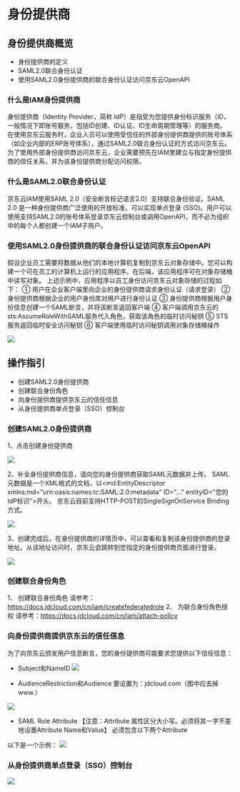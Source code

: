 # 身份提供商

## 身份提供商概览

- 身份提供商的定义
- SAML2.0联合身份认证
- 使用SAML2.0身份提供商的联合身份认证访问京东云OpenAPI

### 什么是IAM身份提供商

身份提供商（Identity Provider，简称 IdP）是指受为您提供身份标识服务（ID，一般情况下即账号服务，包括ID创建、ID认证、ID生命周期管理等）的服务商。
在使用京东云服务时，企业人员可以使用受信任的外部身份提供商提供的账号体系（如企业内部的ERP账号体系），通过SAML2.0联合身份认证的方式访问京东云。为了使用外部身份提供商访问京东云，企业需要预先在IAM里建立与指定身份提供商的信任关系，并为该身份提供商分配访问权限。

### 什么是SAML2.0联合身份认证

京东云IAM使用SAML 2.0（安全断言标记语言2.0）支持联合身份验证。SAML 2.0 是一种身份提供商广泛使用的开放标准，可以实现单点登录 (SSO)。用户可以使用支持SAML2.0的账号体系登录京东云控制台或调用OpenAPI，而不必为组织中的每个人都创建一个IAM子用户。

### 使用SAML2.0身份提供商的联合身份认证访问京东云OpenAPI

假设企业员工需要将数据从他们的本地计算机复制到京东云对象存储中。您可以构建一个可在员工的计算机上运行的应用程序。在后端，该应用程序可在对象存储桶中读写对象。
上述示例中，应用程序以员工身份访问京东云对象存储的过程如下：
①	用户在企业客户端里向企业的身份提供商请求身份认证（请求登录）
②	身份提供商根据企业的用户身份库对用户进行身份认证
③	身份提供商根据用户身份信息创建一个SAML断言，并将该断言返回客户端
④	客户端调用京东云的sts:AssumeRoleWithSAML服务代入角色，获取该角色的临时访问秘钥
⑤	STS服务返回临时安全访问秘钥
⑥	客户端使用临时访问秘钥调用对象存储桶操作

![](../../../../../image/IAM/RoleNew/attach1.png)

## 操作指引

- 创建SAML2.0身份提供商
- 创建联合身份角色
- 向身份提供商提供京东云的信任信息
- 从身份提供商单点登录（SSO）控制台

### 创建SAML2.0身份提供商

1、点击创建身份提供商

![](../../../../../image/IAM/RoleNew/attach1.png)

2、补全身份提供商信息，请向您的身份提供商获取SAML元数据并上传。
SAML元数据是一个XML格式的文档，以<md:EntityDescriptor xmlns:md="urn:oasis:names:tc:SAML:2.0:metadata" ID="…" entityID="您的IdP标识">开头。
京东云目前支持HTTP-POST的SingleSignOnService Binding方式。

![](../../../../../image/IAM/RoleNew/attach1.png)

3、创建完成后，在身份提供商的详情页中，可以查看和复制该身份提供商的登录地址。从该地址访问时，京东云会跳转到您指定的身份提供商页面进行登录。

![](../../../../../image/IAM/RoleNew/attach1.png)

### 创建联合身份角色

1、	创建联合身份角色
请参考：https://docs.jdcloud.com/cn/iam/createfederatedrole
2、	为联合身份角色授权
请参考：https://docs.jdcloud.com/cn/iam/attach-policy

### 向身份提供商提供京东云的信任信息

为了向京东云颁发用户信息断言，您的身份提供商可能要求您提供以下信任信息：
- Subject和NameID
![](../../../../../image/IAM/RoleNew/attach1.png)

- AudienceRestriction和Audience
要设置为：jdcloud.com（图中应去掉www.）

![](../../../../../image/IAM/RoleNew/attach1.png)

- SAML Role Attribute
【注意：Attribute 属性区分大小写。必须将其一字不差地设置Attribute Name和Value】
必须包含以下两个Attribute


以下是一个示例：
![](../../../../../image/IAM/RoleNew/attach1.png)

### 从身份提供商单点登录（SSO）控制台

![](../../../../../image/IAM/RoleNew/attach1.png)
